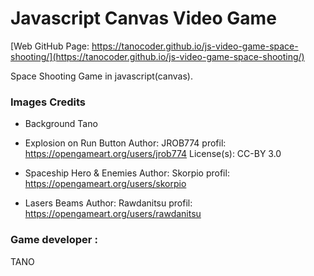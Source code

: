 # Javascript Canvas Video Game

[Web GitHub Page: https://tanocoder.github.io/js-video-game-space-shooting/](https://tanocoder.github.io/js-video-game-space-shooting/)

Space Shooting Game in javascript(canvas).

### Images Credits

- Background
  Tano 

- Explosion on Run Button
  Author: JROB774
  profil: https://opengameart.org/users/jrob774
  License(s): CC-BY 3.0

- Spaceship Hero & Enemies
  Author: Skorpio
  profil: https://opengameart.org/users/skorpio

- Lasers Beams
  Author: Rawdanitsu
  profil: https://opengameart.org/users/rawdanitsu


### Game developer :
TANO
